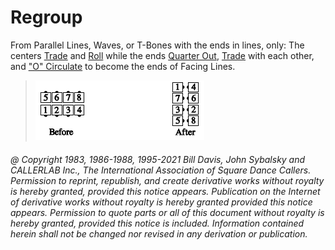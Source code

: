
# Regroup

From Parallel Lines, Waves, or T-Bones with the ends in
lines, only: The centers [Trade](../b2/trade.md) and
[Roll](../plus/anything_and_roll.md) while the ends
[Quarter Out](../a1/quarter_in.md), [Trade](../b2/trade.md) with each other, and
["O" Circulate](o_formation.md) to
become the ends of Facing Lines.

> 
> ![alt](regroup.png)
> 

###### @ Copyright 1983, 1986-1988, 1995-2021 Bill Davis, John Sybalsky and CALLERLAB Inc., The International Association of Square Dance Callers. Permission to reprint, republish, and create derivative works without royalty is hereby granted, provided this notice appears. Publication on the Internet of derivative works without royalty is hereby granted provided this notice appears. Permission to quote parts or all of this document without royalty is hereby granted, provided this notice is included. Information contained herein shall not be changed nor revised in any derivation or publication.

